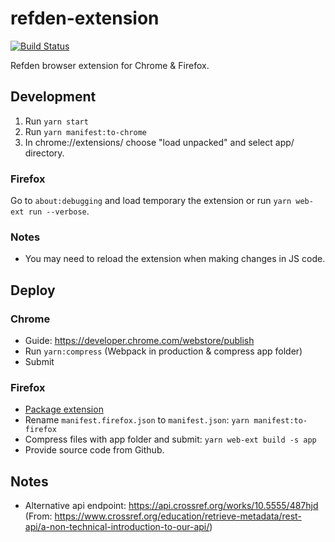 # refden-extension

[![Build Status](https://travis-ci.org/Refden/refden-extension.svg?branch=master)](https://travis-ci.org/Refden/refden-extension)

Refden browser extension for Chrome & Firefox.

## Development

1) Run `yarn start`
2) Run `yarn manifest:to-chrome`
3) In chrome://extensions/ choose "load unpacked" and select app/ directory.

### Firefox

Go to `about:debugging` and load temporary the extension or run `yarn web-ext run --verbose`.

### Notes 

- You may need to reload the extension when making changes in JS code.

## Deploy

### Chrome

- Guide: https://developer.chrome.com/webstore/publish
- Run `yarn:compress` (Webpack in production & compress app folder)
- Submit

### Firefox

- [Package extension](https://developer.mozilla.org/en-US/docs/Mozilla/Add-ons/WebExtensions/Package_your_extension_)
- Rename `manifest.firefox.json` to `manifest.json`: `yarn manifest:to-firefox`
- Compress files with app folder and submit: `yarn web-ext build -s app`
- Provide source code from Github.

## Notes

- Alternative api endpoint: https://api.crossref.org/works/10.5555/487hjd 
(From: https://www.crossref.org/education/retrieve-metadata/rest-api/a-non-technical-introduction-to-our-api/)

